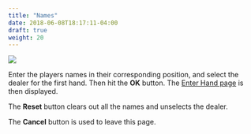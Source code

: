 ```yaml
---
title: "Names"
date: 2018-06-08T18:17:11-04:00
draft: true
weight: 20
---
```


<div class="withBorder">

<img src="../images/gen/Rubber/EnterNames.png"/>

</div>

Enter the players names in their corresponding position, and select the dealer for the first hand.  Then hit the **OK** button.  The [Enter Hand page](hand.html) is then displayed.

The **Reset** button clears out all the names and unselects the dealer.

The **Cancel** button is used to leave this page.
